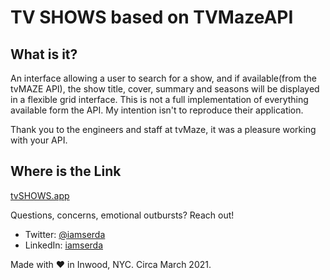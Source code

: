 # TV SHOWS based on TVMazeAPI

## What is it?

An interface allowing a user to search for a show, and if available(from the tvMAZE API), the show title, cover, summary and seasons will be displayed in a flexible grid interface.
This is not a full implementation of everything available form the API. My intention isn't to reproduce their application.

Thank you to the engineers and staff at tvMaze, it was a pleasure working with your API.

## Where is the Link

<a href="https://iamserda.github.io/tvshowapp/" target="_blank">tvSHOWS.app</a>

Questions, concerns, emotional outbursts? Reach out!

- Twitter: <a href="https://twitter.com/iamserda">@iamserda</a>
- LinkedIn: <a href="https://linkedin.com/in/iamserda" target="_blank">iamserda</a>

Made with ❤️ in Inwood, NYC. Circa March 2021.
